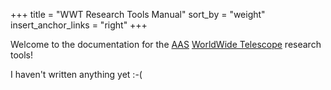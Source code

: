 +++
title = "WWT Research Tools Manual"
sort_by = "weight"
insert_anchor_links = "right"
+++

Welcome to the documentation for the [AAS] [WorldWide Telescope] research tools!

[AAS]: https://aas.org/
[WorldWide Telescope]: http://www.worldwidetelescope.org/

I haven't written anything yet :-(
